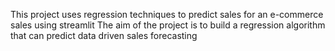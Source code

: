 This project uses regression techniques to predict sales for an e-commerce sales using streamlit 
The aim of the project is to build a regression algorithm that can predict data driven sales forecasting